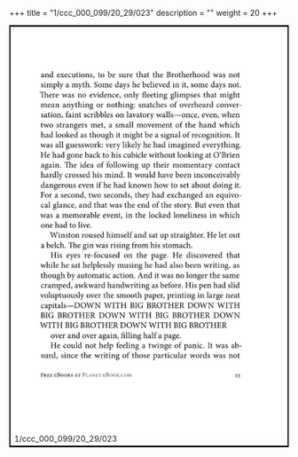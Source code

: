 +++
title = "1/ccc_000_099/20_29/023"
description = ""
weight = 20
+++

<table style="border:2px solid black;max-width:800px;max-height:800px;" 
><tr><td><img class="center-fit-jpg"
src="/jpg_/out_jpg_1984__023.jpg"  >1/ccc_000_099/20_29/023</img></td></tr></table>